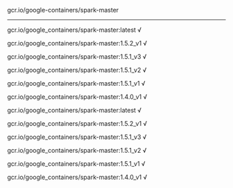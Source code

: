 gcr.io/google-containers/spark-master 

----
gcr.io/google_containers/spark-master:latest √

gcr.io/google_containers/spark-master:1.5.2_v1 √

gcr.io/google_containers/spark-master:1.5.1_v3 √

gcr.io/google_containers/spark-master:1.5.1_v2 √

gcr.io/google_containers/spark-master:1.5.1_v1 √

gcr.io/google_containers/spark-master:1.4.0_v1 √

gcr.io/google_containers/spark-master:latest √

gcr.io/google_containers/spark-master:1.5.2_v1 √

gcr.io/google_containers/spark-master:1.5.1_v3 √

gcr.io/google_containers/spark-master:1.5.1_v2 √

gcr.io/google_containers/spark-master:1.5.1_v1 √

gcr.io/google_containers/spark-master:1.4.0_v1 √

